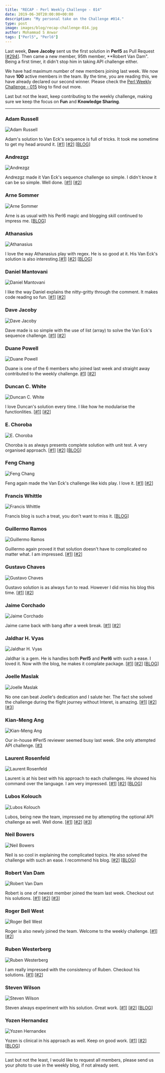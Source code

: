 ```yaml
---
title: "RECAP - Perl Weekly Challenge - 014"
date: 2019-06-30T20:00:00+00:00
description: "My personal take on the Challenge #014."
type: post
image: images/blog/recap-challenge-014.jpg
author: Mohammad S Anwar
tags: ["Perl5", "Perl6"]
---
```

Last week, **Dave Jacoby** sent us the first solution in **Perl5** as Pull Request [[#294](https://github.com/manwar/perlweeklychallenge-club/pull/294)]. Then came a new member, 95th member, **Robert Van Dam". Being a first timer, it didn't stop him in taking API challenge either.

We have had maximum number of new members joining last week. We now have **100** active members in the team. By the time, you are reading this, we have already declared our second winner. Please check the [Perl Weekly Challenge - 015](/blog/perl-weekly-challenge-015) blog to find out more.

Last but not the least, keep contributing to the weekly challenge, making sure we keep the focus on **Fun** and **Knowledge Sharing**.

***

### Adam Russell
![Adam Russell](/images/team/adam_russell.jpg)

Adam's solution to Van Eck's sequence is full of tricks. It took me sometime to get my head around it. [[#1](https://github.com/manwar/perlweeklychallenge-club/blob/master/challenge-014/adam-russell/perl5/ch-1.pl)] [[#2](https://github.com/manwar/perlweeklychallenge-club/blob/master/challenge-014/adam-russell/perl5/ch-2.pl)] [[BLOG](https://adamcrussell.livejournal.com/4974.html)]

### Andrezgz
![Andrezgz](/images/team/user.jpg)

Andrezgz made it Van Eck's sequence challenge so simple. I didn't know it can be so simple. Well done. [[#1](https://github.com/manwar/perlweeklychallenge-club/blob/master/challenge-014/andrezgz/perl5/ch-1.pl)] [[#2](https://github.com/manwar/perlweeklychallenge-club/blob/master/challenge-014/andrezgz/perl5/ch-2.pl)]

### Arne Sommer
![Arne Sommer](/images/team/arne-sommer.jpg)

Arne is as usual with his Perl6 magic and blogging skill continued to impress me. [[BLOG](https://perl6.eu/van-eck-state.html)]

### Athanasius
![Athanasius](/images/team/athanasius.jpg)

I love the way Athanasius play with regex. He is so good at it. His Van Eck's solution is also interesting.[[#1](https://github.com/manwar/perlweeklychallenge-club/blob/master/challenge-014/athanasius/perl5/ch-1.pl)] [[#2](https://github.com/manwar/perlweeklychallenge-club/blob/master/challenge-014/athanasius/perl5/ch-2.pl)] [[BLOG](http://blogs.perl.org/users/athanasius/2019/06/perl-weekly-challenge-014.html)]

### Daniel Mantovani
![Daniel Mantovani](/images/team/daniel_mantovani.jpg)

I like the way Daniel explains the nitty-gritty through the comment. It makes code reading so fun. [[#1](https://github.com/manwar/perlweeklychallenge-club/blob/master/challenge-014/daniel-mantovani/perl5/ch-1.pl)] [[#2](https://github.com/manwar/perlweeklychallenge-club/blob/master/challenge-014/daniel-mantovani/perl5/ch-1.pl)]

### Dave Jacoby
![Dave Jacoby](/images/team/dave_jacoby.jpg)

Dave made is so simple with the use of list  (array) to solve the Van Eck's sequence challenge. [[#1](https://github.com/manwar/perlweeklychallenge-club/blob/master/challenge-014/dave-jacoby/perl5/ch-1.pl)] [[#2](https://github.com/manwar/perlweeklychallenge-club/blob/master/challenge-014/dave-jacoby/perl5/ch-2.pl)]

### Duane Powell
![Duane Powell](/images/team/user.jpg)

Duane is one of the 6 members who joined last week and straight away contributed to the weekly challenge. [#1](https://github.com/manwar/perlweeklychallenge-club/blob/master/challenge-014/duane-powell/perl5/ch-1.pl)] [[#2](https://github.com/manwar/perlweeklychallenge-club/blob/master/challenge-014/duane-powell/perl5/ch-2.pl)]

### Duncan C. White
![Duncan C. White](/images/team/duncan_white.jpg)

I love Duncan's solution every time. I like how he modularise the functionlities. [[#1](https://github.com/manwar/perlweeklychallenge-club/blob/master/challenge-014/duncan-c-white/perl5/ch-1.pl)] [[#2](https://github.com/manwar/perlweeklychallenge-club/blob/master/challenge-014/duncan-c-white/perl5/ch-2.pl)]

### E. Choroba
![E. Choroba](/images/team/e-choroba.jpg)

Choroba is as always presents complete solution with unit test. A very organised approach. [[#1](https://github.com/manwar/perlweeklychallenge-club/blob/master/challenge-014/e-choroba/perl5/ch-1.pl)] [[#2](https://github.com/manwar/perlweeklychallenge-club/blob/master/challenge-014/e-choroba/perl5/ch-2.pl)] [[BLOG](http://blogs.perl.org/users/e_choroba/2019/06/perl-weekly-challenge-014-van-eck-and-the-us-states.html)]

### Feng Chang
![Feng Chang](/images/team/user.jpg)

Feng again made the Van Eck's challenge like kids play. I love it. [[#1](https://github.com/manwar/perlweeklychallenge-club/blob/master/challenge-014/feng-chang/perl5/ch-1.pl)] [[#2](https://github.com/manwar/perlweeklychallenge-club/blob/master/challenge-014/feng-chang/perl5/ch-2.pl)]

### Francis Whittle
![Francis Whittle](/images/team/user.jpg)

Francis blog is such a treat, you don't want to miss it. [[BLOG](https://rage.powered.ninja/2019/06/30/hashed-up-sequencing.html)]

### Guillermo Ramos
![Guillermo Ramos](/images/team/user.jpg)

Guillermo again proved it that solution doesn't have to complicated no matter what. I am impressed.  [[#1](https://github.com/manwar/perlweeklychallenge-club/blob/master/challenge-014/guillermo-ramos/perl5/ch-1.pl)] [[#2](https://github.com/manwar/perlweeklychallenge-club/blob/master/challenge-014/guillermo-ramos/perl5/ch-2.pl)]

### Gustavo Chaves
![Gustavo Chaves](/images/team/gustavo-chaves.jpg)

Gustavo solution is as always fun to read. However I did miss his blog this time. [[#1](https://github.com/manwar/perlweeklychallenge-club/blob/master/challenge-014/gustavo-chaves/perl5/ch-1.pl)] [[#2](https://github.com/manwar/perlweeklychallenge-club/blob/master/challenge-014/gustavo-chaves/perl5/ch-2.pl)]

### Jaime Corchado
![Jaime Corchado](/images/team/user.jpg)

Jaime came back with bang after a week break. [[#1](https://github.com/manwar/perlweeklychallenge-club/blob/master/challenge-014/jaime/perl5/ch-1.pl)] [[#2](https://github.com/manwar/perlweeklychallenge-club/blob/master/challenge-014/jaime/perl5/ch-2.pl)]

### Jaldhar H. Vyas
![Jaldhar H. Vyas](/images/team/jaldhar_vyas.jpg)

Jaldhar is a gem. He is handles both **Perl5** and **Perl6** with such a ease. I loved it. Now with the blog, he makes it complate package. [[#1](https://github.com/manwar/perlweeklychallenge-club/blob/master/challenge-014/jaldhar-h-vyas/perl5/ch-1.pl)] [[#2](https://github.com/manwar/perlweeklychallenge-club/blob/master/challenge-014/jaldhar-h-vyas/perl5/ch-2.pl)] [[BLOG](https://www.braincells.com/perl/2019/06/perl_weekly_challenge_week_14.html)]

### Joelle Maslak
![Joelle Maslak](/images/team/joelle_maslak.jpg)

No one can beat Joelle's dedication and I salute her. The fact she solved the challenge during the flight journey without Interet, is amazing. [[#1](https://github.com/manwar/perlweeklychallenge-club/blob/master/challenge-014/joelle-maslak/perl5/ch-1.pl)] [[#2](https://github.com/manwar/perlweeklychallenge-club/blob/master/challenge-014/joelle-maslak/perl5/ch-2.pl)] [[#3](https://github.com/manwar/perlweeklychallenge-club/blob/master/challenge-014/joelle-maslak/perl5/ch-3.pl)]

### Kian-Meng Ang
![Kian-Meng Ang](/images/team/user.jpg)

Our in-house #Perl5 reviewer seemed busy last week. She only attempted API challenge. [[#3](https://github.com/manwar/perlweeklychallenge-club/blob/master/challenge-014/kian-meng-ang/perl5/ch-3.pl)

### Laurent Rosenfeld
![Laurent Rosenfeld](/images/team/laurent_rosenfeld.jpg)

Laurent is at his best with his approach to each challenges. He showed his command over the language. I am very impressed. [[#1](https://github.com/manwar/perlweeklychallenge-club/blob/master/challenge-014/laurent-rosenfeld/perl5/ch-1.pl)] [[#2](https://github.com/manwar/perlweeklychallenge-club/blob/master/challenge-014/laurent-rosenfeld/perl5/ch-2.pl)] [[BLOG](http://blogs.perl.org/users/laurent_r/2019/06/perl-weekly-challenge-14-van-ecks-sequence-and-us-states.html)]

### Lubos Kolouch
![Lubos Kolouch](/images/team/user.jpg)

Lubos, being new the team, impressed me by attempting the optional API challenge as well. Well done. [[#1](https://github.com/manwar/perlweeklychallenge-club/blob/master/challenge-014/lubos-kolouch/perl5/ch-1.pl)] [[#2](https://github.com/manwar/perlweeklychallenge-club/blob/master/challenge-014/lubos-kolouch/perl5/ch-2.pl)] [[#3](https://github.com/manwar/perlweeklychallenge-club/blob/master/challenge-014/lubos-kolouch/perl5/ch-3.pl)]

### Neil Bowers
![Neil Bowers](/images/team/user.jpg)

Neil is so cool in explaining the complicated topics. He also solved the challenge with such an ease. I recommend his blog. [[#2](https://github.com/manwar/perlweeklychallenge-club/blob/master/challenge-014/neil-bowers/perl5/ch-2.pl)] [[BLOG](http://neilb.org/2019/06/26/state-code-anagrams.html)]

### Robert Van Dam
![Robert Van Dam](/images/team/user.jpg)

Robert is one of newest member joined the team last week. Checkout out his solutions. [[#1](https://github.com/manwar/perlweeklychallenge-club/blob/master/challenge-014/rob-van-dam/perl5/ch-1.pl)] [[#2](https://github.com/manwar/perlweeklychallenge-club/blob/master/challenge-014/rob-van-dam/perl5/ch-2.pl)] [[#3](https://github.com/manwar/perlweeklychallenge-club/blob/master/challenge-014/rob-van-dam/perl5/ch-3.pl)]

### Roger Bell West
![Roger Bell West](/images/team/user.jpg)

Roger is also newly joined the team. Welcome to the weekly challenge. [[#1](https://github.com/manwar/perlweeklychallenge-club/blob/master/challenge-014/roger-bell-west/perl5/ch-1.pl)] [[#2](https://github.com/manwar/perlweeklychallenge-club/blob/master/challenge-014/roger-bell-west/perl5/ch-2.pl)]

### Ruben Westerberg
![Ruben Westerberg](/images/team/user.jpg)

I am really impressed with the consistency of Ruben. Checkout his solutions. [[#1](https://github.com/manwar/perlweeklychallenge-club/blob/master/challenge-014/ruben-westerberg/perl5/ch-1.pl)] [[#2](https://github.com/manwar/perlweeklychallenge-club/blob/master/challenge-014/ruben-westerberg/perl5/ch-2.pl)]

### Steven Wilson
![Steven Wilson](/images/team/user.jpg)

Steven always experiment with his solution. Great work. [[#1](https://github.com/manwar/perlweeklychallenge-club/blob/master/challenge-014/steven-wilson/perl5/ch-1.pl)] [[#2](https://github.com/manwar/perlweeklychallenge-club/blob/master/challenge-014/steven-wilson/perl5/ch-2.pl)] [[BLOG](http://tilde.town/~wlsn/pwc014.html)]

### Yozen Hernandez
![Yozen Hernandex](/images/team/user.jpg)

Yozen is clinical in his approach as well. Keep on good work. [[#1](https://github.com/manwar/perlweeklychallenge-club/blob/master/challenge-014/yozen-hernandez/perl5/ch-1.pl)] [[#2](https://github.com/manwar/perlweeklychallenge-club/blob/master/challenge-014/yozen-hernandez/perl5/ch-2.pl)] [[BLOG](https://yzhernand.github.io/posts/perl-weekly-challenge-14/)]

***

Last but not the least,  I would like to request all members, please send us your photo to use in the weekly blog, if not already sent.
